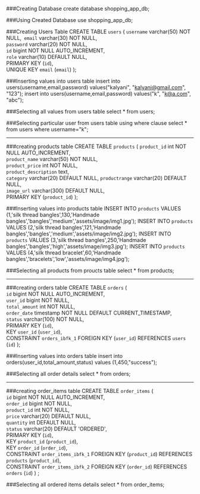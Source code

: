 ###Creating Database 
create database shopping_app_db;

###Using Created Database 
use shopping_app_db;

###Creating Users Table 
CREATE TABLE `users` ( 
`username` varchar(50) NOT NULL,`
email` varchar(30) NOT NULL,  
`password` varchar(20) NOT NULL,  
`id` bigint NOT NULL AUTO_INCREMENT,  
`role` varchar(10) DEFAULT NULL,  
PRIMARY KEY (`id`),  
UNIQUE KEY `email` (`email`)
);

###Inserting values into users table 
insert into users(username,email,password) values("kalyani", "kalyani@gmail.com", "123");
insert into users(username,email,password) values("k", "k@a.com", "abc");

###Selecting all values from users table 
select * from users;

###Selecting particular user from users table using where clause 
select * from users where username="k";


-------------------------------------------------------------------------------------------
###creating products table 
CREATE TABLE `products` ( 
`product_id` int NOT NULL AUTO_INCREMENT,  
`product_name` varchar(50) NOT NULL,  
`product_price` int NOT NULL,  
`product_description` text,  
`category` varchar(20) DEFAULT NULL, 
`productrange` varchar(20) DEFAULT NULL,  
`image_url` varchar(300) DEFAULT NULL,  
PRIMARY KEY (`product_id`)
);


###Inserting values into products table 
INSERT INTO `products` VALUES (1,'silk thread bangles',130,'Handmade bangles','bangles','medium','assets/image/img1.jpg');
INSERT INTO `products` VALUES (2,'silk thread bangles',121,'Handmade bangles','bangles','medium','assets/image/img2.jpg');
INSERT INTO `products` VALUES (3,'silk thread bangles',250,'Handmade bangles','bangles','high','assets/image/img3.jpg');
INSERT INTO `products` VALUES (4,'silk thread bracelet',60,'Handmade bangles','bracelets','low','assets/image/img4.jpg');

###Selecting all products from proucts table 
select * from products;


------------------------------------------------------------------------------------------------------------------------------

###creating orders table 
CREATE TABLE `orders` (  
`id` bigint NOT NULL AUTO_INCREMENT,  
`user_id` bigint NOT NULL,  
`total_amount` int NOT NULL,  
`order_date` timestamp NOT NULL DEFAULT CURRENT_TIMESTAMP,  
`status` varchar(100) NOT NULL,  
PRIMARY KEY (`id`),  
KEY `user_id` (`user_id`),  
CONSTRAINT `orders_ibfk_1` FOREIGN KEY (`user_id`) REFERENCES `users` (`id`)
);

###Inserting values into orders table 
insert into orders(user_id,total_amount,status) values (1,450,"success");

###Selecting all order details 
select * from orders;

-------------------------------------------------------------------------------------
###creating order_items table
CREATE TABLE `order_items` (  
`id` bigint NOT NULL AUTO_INCREMENT,  
`order_id` bigint NOT NULL,  
`product_id` int NOT NULL,  
`price` varchar(20) DEFAULT NULL,  
`quantity` int DEFAULT NULL,  
`status` varchar(20) DEFAULT 'ORDERED',  
PRIMARY KEY (`id`),  
KEY `product_id` (`product_id`),  
KEY `order_id` (`order_id`),  
CONSTRAINT `order_items_ibfk_1` FOREIGN KEY (`product_id`) REFERENCES `products` (`product_id`),  
CONSTRAINT `order_items_ibfk_2` FOREIGN KEY (`order_id`) REFERENCES `orders` (`id`)
) ;


###Selecting all ordered items details
select * from order_items;
